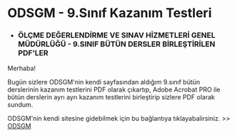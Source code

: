 # ODSGM - 9.Sınıf Kazanım Testleri
+ ### ÖLÇME DEĞERLENDİRME VE SINAV HİZMETLERİ GENEL MÜDÜRLÜĞÜ - 9.SINIF BÜTÜN DERSLER BİRLEŞTİRİLEN PDF'LER
Merhaba!

Bugün sizlere ODSGM'nin kendi sayfasından aldığım 9.sınıf bütün derslerinin kazanım testlerini PDF olarak çıkartıp, Adobe Acrobat PRO ile bütün derslerin ayrı ayrı kazanım testlerini birleştirip sizlere PDF olarak sundum.

ODSGM'nin kendi sitesine gidebilmek için bu bağlantıya tıklayabalirsiniz. >> [ODSGM](https://odsgm.meb.gov.tr/kurslar/KazanimTestleri.aspx?sinifid=5&ders=29)